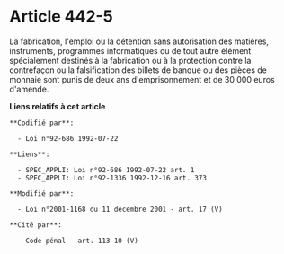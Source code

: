 # Article 442-5

La fabrication, l'emploi ou la détention sans autorisation des matières, instruments, programmes informatiques ou de tout
autre élément spécialement destinés à la fabrication ou à la protection contre la contrefaçon ou la falsification des billets
de banque ou des pièces de monnaie sont punis de deux ans d'emprisonnement et de 30 000 euros d'amende.

**Liens relatifs à cet article**

	**Codifié par**:

	  - Loi n°92-686 1992-07-22

	**Liens**:

	  - SPEC_APPLI: Loi n°92-686 1992-07-22 art. 1
	  - SPEC_APPLI: Loi n°92-1336 1992-12-16 art. 373

	**Modifié par**:

	  - Loi n°2001-1168 du 11 décembre 2001 - art. 17 (V)

	**Cité par**:

	  - Code pénal - art. 113-10 (V)
